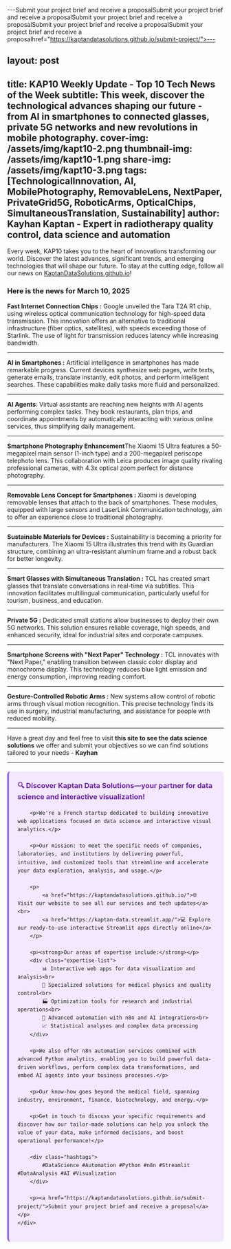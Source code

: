 ---Submit your project brief and receive a proposalSubmit your project brief and receive a proposalSubmit your project brief and receive a proposalSubmit your project brief and receive a proposalSubmit your project brief and receive a proposalhref="https://kaptandatasolutions.github.io/submit-project/">---

## layout: post
title: KAP10 Weekly Update - Top 10 Tech News of the Week
subtitle: This week, discover the technological advances shaping our future - from AI in smartphones to connected glasses, private 5G networks and new revolutions in mobile photography.
cover-img: /assets/img/kapt10-2.png
thumbnail-img: /assets/img/kapt10-1.png
share-img: /assets/img/kapt10-3.png
tags: [TechnologicalInnovation, AI, MobilePhotography, RemovableLens, NextPaper, PrivateGrid5G, RoboticArms, OpticalChips, SimultaneousTranslation, Sustainability]
author: Kayhan Kaptan - Expert in radiotherapy quality control, data science and automation
---
Every week, KAP10 takes you to the heart of innovations transforming our world. Discover the latest advances, significant trends, and emerging technologies that will shape our future. To stay at the cutting edge, follow all our news on [KaptanDataSolutions.github.io](https://kaptandatasolutions.github.io/)!

### Here is the news for March 10, 2025

**Fast Internet Connection Chips :** Google unveiled the Tara T2A R1 chip, using wireless optical communication technology for high-speed data transmission. This innovation offers an alternative to traditional infrastructure (fiber optics, satellites), with speeds exceeding those of Starlink. The use of light for transmission reduces latency while increasing bandwidth.

---

**AI in Smartphones :** Artificial intelligence in smartphones has made remarkable progress. Current devices synthesize web pages, write texts, generate emails, translate instantly, edit photos, and perform intelligent searches. These capabilities make daily tasks more fluid and personalized.

---

**AI Agents**: Virtual assistants are reaching new heights with AI agents performing complex tasks. They book restaurants, plan trips, and coordinate appointments by automatically interacting with various online services, thus simplifying daily management.

---

**Smartphone Photography Enhancement**The Xiaomi 15 Ultra features a 50-megapixel main sensor (1-inch type) and a 200-megapixel periscope telephoto lens. This collaboration with Leica produces image quality rivaling professional cameras, with 4.3x optical zoom perfect for distance photography.

---

**Removable Lens Concept for Smartphones :** Xiaomi is developing removable lenses that attach to the back of smartphones. These modules, equipped with large sensors and LaserLink Communication technology, aim to offer an experience close to traditional photography.

---

**Sustainable Materials for Devices :** Sustainability is becoming a priority for manufacturers. The Xiaomi 15 Ultra illustrates this trend with its Guardian structure, combining an ultra-resistant aluminum frame and a robust back for better longevity.

---

**Smart Glasses with Simultaneous Translation :** TCL has created smart glasses that translate conversations in real-time via subtitles. This innovation facilitates multilingual communication, particularly useful for tourism, business, and education.

---

**Private 5G :** Dedicated small stations allow businesses to deploy their own 5G networks. This solution ensures reliable coverage, high speeds, and enhanced security, ideal for industrial sites and corporate campuses.

---

**Smartphone Screens with "Next Paper" Technology :** TCL innovates with "Next Paper," enabling transition between classic color display and monochrome display. This technology reduces blue light emission and energy consumption, improving reading comfort.

---

**Gesture-Controlled Robotic Arms :** New systems allow control of robotic arms through visual motion recognition. This precise technology finds its use in surgery, industrial manufacturing, and assistance for people with reduced mobility.

---

Have a great day and feel free to visit **this site to see the data science solutions** we offer and submit your objectives so we can find solutions tailored to your needs - **Kayhan**

---


<html lang="fr">
<head>
    <meta charset="UTF-8">
    <meta name="viewport" content="width=device-width, initial-scale=1.0">
    <title>Kaptan Data Solutions</title>
    <style>
        .citation {
            background-color: #f3e8ff;
            border-left: 4px solid #8b5cf6;
            padding: 20px;
            margin: 20px 0;
            border-radius: 8px;
            font-family: -apple-system, BlinkMacSystemFont, 'Segoe UI', Roboto, sans-serif;
            line-height: 1.6;
        }
        .citation h3 {
            color: #6b21a8;
            margin-top: 0;
        }
        .citation a {
            color: #7c3aed;
            text-decoration: none;
        }
        .citation a:hover {
            text-decoration: underline;
        }
        .expertise-list {
            margin: 15px 0;
        }
        .hashtags {
            font-weight: bold;
            color: #7c3aed;
            margin-top: 15px;
        }
    </style>
</head>
<body>
    <div class="citation">
        <h3>🔍 Discover Kaptan Data Solutions—your partner for data science and interactive visualization!</h3>
        
        <p>We're a French startup dedicated to building innovative web applications focused on data science and interactive visual analytics.</p>
        
        <p>Our mission: to meet the specific needs of companies, laboratories, and institutions by delivering powerful, intuitive, and customized tools that streamline and accelerate your data exploration, analysis, and usage.</p>
        
        <p>
            <a href="https://kaptandatasolutions.github.io/">🌐 Visit our website to see all our services and tech updates</a><br>
            <a href="https://kaptan-data.streamlit.app/">💻 Explore our ready-to-use interactive Streamlit apps directly online</a>
        </p>
        
        <p><strong>Our areas of expertise include:</strong></p>
        <div class="expertise-list">
            📊 Interactive web apps for data visualization and analysis<br>
            🔬 Specialized solutions for medical physics and quality control<br>
            🏭 Optimization tools for research and industrial operations<br>
            🤖 Advanced automation with n8n and AI integrations<br>
            📈 Statistical analyses and complex data processing
        </div>
        
        <p>We also offer n8n automation services combined with advanced Python analytics, enabling you to build powerful data-driven workflows, perform complex data transformations, and embed AI agents into your business processes.</p>
        
        <p>Our know-how goes beyond the medical field, spanning industry, environment, finance, biotechnology, and energy.</p>
        
        <p>Get in touch to discuss your specific requirements and discover how our tailor-made solutions can help you unlock the value of your data, make informed decisions, and boost operational performance!</p>
        
        <div class="hashtags">
            #DataScience #Automation #Python #n8n #Streamlit #DataAnalysis #AI #Visualization
        </div>
        
        <p><a href="https://kaptandatasolutions.github.io/submit-project/">Submit your project brief and receive a proposal</a></p>
    </div>
</body>
</html>